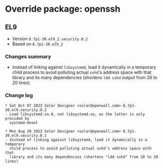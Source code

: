 # Override package: openssh

## EL9

- Version `8.7p1-30.el9_2.security.0.2`
- Based on `8.7p1-30.el9_2`

### Changes summary

- Instead of linking against `libsystemd`, load it dynamically in a temporary child process to avoid polluting actual `sshd`'s address space with that library and its many dependencies (shortens `ldd sshd` output from 28 to 20 lines)

### Change log

```
* Sat Oct 07 2023 Solar Designer <solar@openwall.com> 8.7p1-30.el9.security.0.2
- Load libsystemd.so.0, not libsystemd.so, as the latter is only provided by
  systemd-devel

* Mon Aug 28 2023 Solar Designer <solar@openwall.com> 8.7p1-30.el9.security.0.1
- Instead of linking against libsystemd, load it dynamically in a temporary
  child process to avoid polluting actual sshd's address space with that
  library and its many dependencies (shortens "ldd sshd" from 28 to 20 lines)
```
